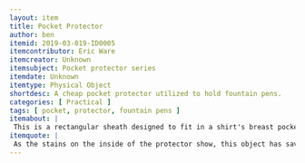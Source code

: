 ```yaml
---
layout: item
title: Pocket Protector
author: ben
itemid: 2019-03-019-ID0005
itemcontributor: Eric Ware
itemcreator: Unknown
itemsubject: Pocket protector series
itemdate: Unknown
itemtype: Physical Object
shortdesc: A cheap pocket protector utilized to hold fountain pens.
categories: [ Practical ]
tags: [ pocket, protector, fountain pens ]
itemabout: |
 This is a rectangular sheath designed to fit in a shirt's breast pocket and hold objects, traditionally (and in this case) fountain pens.  The back side, which is longer than the front, is made of a white plastic. The front is a transparent plastic and is is folded at the top, so that the top half or so of the panel is composed of two layers, to which the clips of the pens' caps are traditionally fastened.  The inside of the pocket is stained with several colours of ink, although this is obscured when it is holding pens. Your basic cheap pocket protector.
itemquote: |
 As the stains on the inside of the protector show, this object has saved several of my shirts from being stained with ink from the fountain pens that I like to use (as a drawback of these pens is that they have a tendency to leak ink easily).  Given the rarity of both the pens and protector among many populations today, and its highly visible position, the objects combined can also be used to make a fashion statement.
---
```

